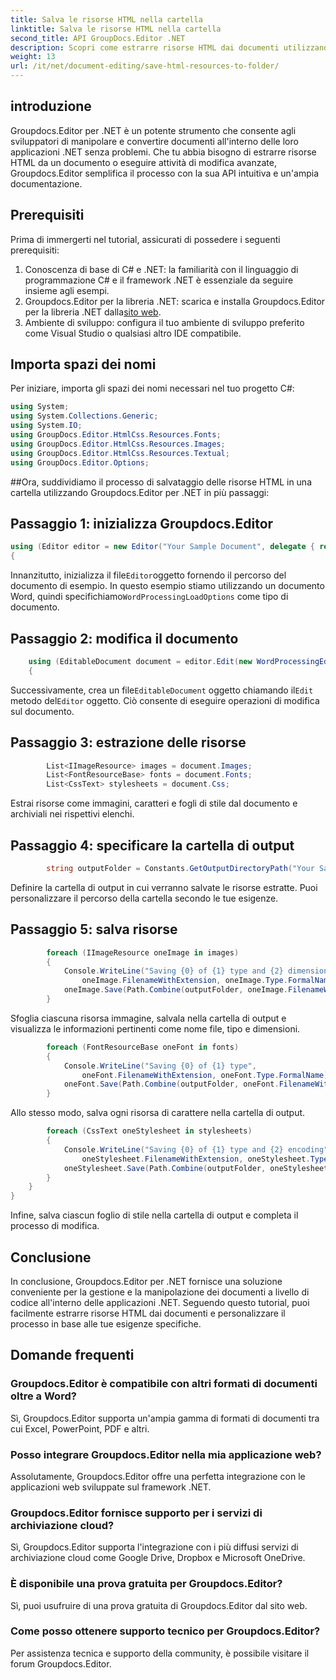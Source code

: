 ```yaml
---
title: Salva le risorse HTML nella cartella
linktitle: Salva le risorse HTML nella cartella
second_title: API GroupDocs.Editor .NET
description: Scopri come estrarre risorse HTML dai documenti utilizzando Groupdocs.Editor per .NET. Questo tutorial completo fornisce una guida passo passo per gli sviluppatori.
weight: 13
url: /it/net/document-editing/save-html-resources-to-folder/
---
```

## introduzione
Groupdocs.Editor per .NET è un potente strumento che consente agli sviluppatori di manipolare e convertire documenti all'interno delle loro applicazioni .NET senza problemi. Che tu abbia bisogno di estrarre risorse HTML da un documento o eseguire attività di modifica avanzate, Groupdocs.Editor semplifica il processo con la sua API intuitiva e un'ampia documentazione.
## Prerequisiti
Prima di immergerti nel tutorial, assicurati di possedere i seguenti prerequisiti:
1. Conoscenza di base di C# e .NET: la familiarità con il linguaggio di programmazione C# e il framework .NET è essenziale da seguire insieme agli esempi.
2.  Groupdocs.Editor per la libreria .NET: scarica e installa Groupdocs.Editor per la libreria .NET dalla[sito web](https://releases.groupdocs.com/editor/net/).
3. Ambiente di sviluppo: configura il tuo ambiente di sviluppo preferito come Visual Studio o qualsiasi altro IDE compatibile.

## Importa spazi dei nomi
Per iniziare, importa gli spazi dei nomi necessari nel tuo progetto C#:
```csharp
using System;
using System.Collections.Generic;
using System.IO;
using GroupDocs.Editor.HtmlCss.Resources.Fonts;
using GroupDocs.Editor.HtmlCss.Resources.Images;
using GroupDocs.Editor.HtmlCss.Resources.Textual;
using GroupDocs.Editor.Options;
```
##Ora, suddividiamo il processo di salvataggio delle risorse HTML in una cartella utilizzando Groupdocs.Editor per .NET in più passaggi:
## Passaggio 1: inizializza Groupdocs.Editor
```csharp
using (Editor editor = new Editor("Your Sample Document", delegate { return new WordProcessingLoadOptions(); }))
{
```
 Innanzitutto, inizializza il file`Editor`oggetto fornendo il percorso del documento di esempio. In questo esempio stiamo utilizzando un documento Word, quindi specifichiamo`WordProcessingLoadOptions` come tipo di documento.
## Passaggio 2: modifica il documento
```csharp
	using (EditableDocument document = editor.Edit(new WordProcessingEditOptions()))
	{
```
 Successivamente, crea un file`EditableDocument` oggetto chiamando il`Edit` metodo del`Editor` oggetto. Ciò consente di eseguire operazioni di modifica sul documento.
## Passaggio 3: estrazione delle risorse
```csharp
		List<IImageResource> images = document.Images;
		List<FontResourceBase> fonts = document.Fonts;
		List<CssText> stylesheets = document.Css;
```
Estrai risorse come immagini, caratteri e fogli di stile dal documento e archiviali nei rispettivi elenchi.
## Passaggio 4: specificare la cartella di output
```csharp
		string outputFolder = Constants.GetOutputDirectoryPath("Your Sample Document");
```
Definire la cartella di output in cui verranno salvate le risorse estratte. Puoi personalizzare il percorso della cartella secondo le tue esigenze.
## Passaggio 5: salva risorse
```csharp
		foreach (IImageResource oneImage in images)
		{
			Console.WriteLine("Saving {0} of {1} type and {2} dimensions",
				oneImage.FilenameWithExtension, oneImage.Type.FormalName, oneImage.LinearDimensions);
			oneImage.Save(Path.Combine(outputFolder, oneImage.FilenameWithExtension));
		}
```
Sfoglia ciascuna risorsa immagine, salvala nella cartella di output e visualizza le informazioni pertinenti come nome file, tipo e dimensioni.
```csharp
		foreach (FontResourceBase oneFont in fonts)
		{
			Console.WriteLine("Saving {0} of {1} type",
				oneFont.FilenameWithExtension, oneFont.Type.FormalName);
			oneFont.Save(Path.Combine(outputFolder, oneFont.FilenameWithExtension));
		}
```
Allo stesso modo, salva ogni risorsa di carattere nella cartella di output.
```csharp
		foreach (CssText oneStylesheet in stylesheets)
		{
			Console.WriteLine("Saving {0} of {1} type and {2} encoding",
				oneStylesheet.FilenameWithExtension, oneStylesheet.Type.FormalName, oneStylesheet.Encoding);
			oneStylesheet.Save(Path.Combine(outputFolder, oneStylesheet.FilenameWithExtension));
		}
	}
}
```
Infine, salva ciascun foglio di stile nella cartella di output e completa il processo di modifica.

## Conclusione
In conclusione, Groupdocs.Editor per .NET fornisce una soluzione conveniente per la gestione e la manipolazione dei documenti a livello di codice all'interno delle applicazioni .NET. Seguendo questo tutorial, puoi facilmente estrarre risorse HTML dai documenti e personalizzare il processo in base alle tue esigenze specifiche.
## Domande frequenti
### Groupdocs.Editor è compatibile con altri formati di documenti oltre a Word?
Sì, Groupdocs.Editor supporta un'ampia gamma di formati di documenti tra cui Excel, PowerPoint, PDF e altri.
### Posso integrare Groupdocs.Editor nella mia applicazione web?
Assolutamente, Groupdocs.Editor offre una perfetta integrazione con le applicazioni web sviluppate sul framework .NET.
### Groupdocs.Editor fornisce supporto per i servizi di archiviazione cloud?
Sì, Groupdocs.Editor supporta l'integrazione con i più diffusi servizi di archiviazione cloud come Google Drive, Dropbox e Microsoft OneDrive.
### È disponibile una prova gratuita per Groupdocs.Editor?
Sì, puoi usufruire di una prova gratuita di Groupdocs.Editor dal sito web.
### Come posso ottenere supporto tecnico per Groupdocs.Editor?
Per assistenza tecnica e supporto della community, è possibile visitare il forum Groupdocs.Editor.